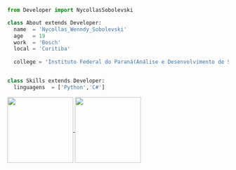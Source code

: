 ```python
from Developer import NycollasSobolevski

class About extends Developer:
  name  = 'Nycollas_Wenndy_Sobolevski'
  age   = 19
  work  = 'Bosch'
  local = 'Curitiba'
  
  college = 'Instituto Federal do Paraná(Análise e Desenvolvimento de Sistemas)'


class Skills extends Developer:
  linguagens  = ['Python','C#']

```

<a href="https://github.com/jpsoares01">
<img height="150em" align="center" src="https://github-readme-stats.vercel.app/api/top-langs/?username=op7mus&&langs_count=3&theme=swift&bg_color=DEG,fc466b,3f5efb&hide_langs_below=1"/>

<img height="150em" align='center' src="https://github-readme-stats.vercel.app/api?username=op7mus&show_icons=true&theme=swift&bg_color=DEG,3f5efb,fc466b&cache_seconds=2300"/>
